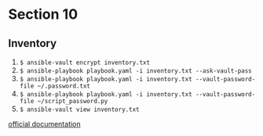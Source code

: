 # Section 10

## Inventory
1. `$ ansible-vault encrypt inventory.txt`
2. `$ ansible-playbook playbook.yaml -i inventory.txt --ask-vault-pass`
3. `$ ansible-playbook playbook.yaml -i inventory.txt --vault-password-file ~/.password.txt`
4. `$ ansible-playbook playbook.yaml -i inventory.txt --vault-password-file ~/script_password.py`
5. `$ ansible-vault view inventory.txt`

[official documentation](https://docs.ansible.com/ansible/latest/playbook_guide/playbooks_filters.html#filters-for-formatting-data)